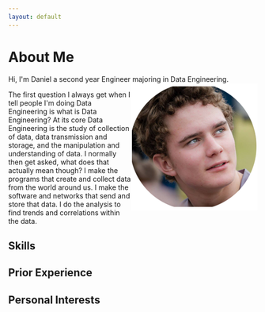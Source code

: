 ```yaml
---
layout: default
---
```

# About Me

Hi, I'm Daniel a second year Engineer majoring in Data Engineering. <img align="right" src="/assets/images/Website_Photo.png" alt ="Photo">

The first question I always get when I tell people I'm doing Data Engineering is what is Data Engineering?
At its core Data Engineering is the study of collection of data, data transmission and storage, and the manipulation and understanding of data.
I normally then get asked, what does that actually mean though?
I make the programs that create and collect data from the world around us.
I make the software and networks that send and store that data.
I do the analysis to find trends and correlations within the data.  

## Skills




## Prior Experience





## Personal Interests
